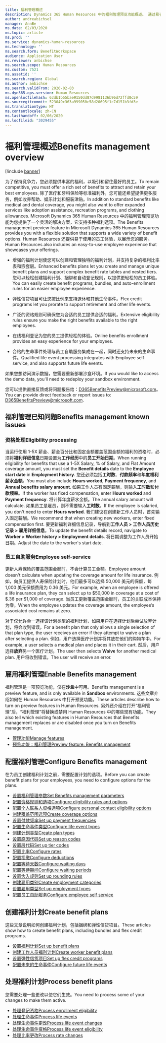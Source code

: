 ```yaml
---
title: 福利管理概述
description: Dynamics 365 Human Resources 中的福利管理预览功能概述。 通过易于使用的在线体验，为您的员工提供更多的福利选项。
author: andreabichsel
manager: AnnBe
ms.date: 02/03/2020
ms.topic: article
ms.prod: ''
ms.service: dynamics-human-resources
ms.technology: ''
ms.search.form: BenefitWorkspace
audience: Application User
ms.reviewer: anbichse
ms.search.scope: Human Resources
ms.custom: 7521
ms.assetid: ''
ms.search.region: Global
ms.author: anbichse
ms.search.validFrom: 2020-02-03
ms.dyn365.ops.version: Human Resources
ms.openlocfilehash: 63db1b55bae9150dd87d9981136b96d72ffd0c59
ms.sourcegitcommit: 523049c363a999050c58d20695f1c7d151b3fd3e
ms.translationtype: HT
ms.contentlocale: zh-CN
ms.lasthandoff: 02/06/2020
ms.locfileid: "3029455"
---
```

# <a name="benefits-management-overview"></a><span data-ttu-id="86905-104">福利管理概述</span><span class="sxs-lookup"><span data-stu-id="86905-104">Benefits management overview</span></span>

[!include [banner](includes/preview-feature.md)]

<span data-ttu-id="86905-105">为了保持竞争力，您必须提供丰富的福利，以吸引和留住最好的员工。</span><span class="sxs-lookup"><span data-stu-id="86905-105">To remain competitive, you must offer a rich set of benefits to attract and retain your best employees.</span></span> <span data-ttu-id="86905-106">除了医疗和牙科保险等标准福利外，您可能还希望提供更多服务，例如收养帮助、娱乐计划和服装津贴。</span><span class="sxs-lookup"><span data-stu-id="86905-106">In addition to standard benefits like medical and dental coverage, you might also want to offer expanded services like adoption assistance, recreation programs, and clothing allowances.</span></span> <span data-ttu-id="86905-107">Microsoft Dynamics 365 Human Resources 中的福利管理预览功能为您提供了一个灵活的解决方案，它支持多种福利选项。</span><span class="sxs-lookup"><span data-stu-id="86905-107">The Benefits management preview feature in Microsoft Dynamics 365 Human Resources provides you with a flexible solution that supports a wide variety of benefit options.</span></span> <span data-ttu-id="86905-108">Human Resources 还提供易于使用的员工体验，以展示您的服务。</span><span class="sxs-lookup"><span data-stu-id="86905-108">Human Resources also includes an easy-to-use employee experience that showcases your offerings.</span></span>

- <span data-ttu-id="86905-109">增强的福利计划使您可以创建和管理独特的福利计划，并支持复杂的福利比率表和嵌套层。</span><span class="sxs-lookup"><span data-stu-id="86905-109">Enhanced benefits plans let you create and manage unique benefit plans and support complex benefit rate tables and nested tiers.</span></span> <span data-ttu-id="86905-110">您可以轻松创建福利计划、捆绑和自动登记规则，以提供更轻松的员工体验。</span><span class="sxs-lookup"><span data-stu-id="86905-110">You can easily create benefit programs, bundles, and auto-enrollment rules for an easier employee experience.</span></span>

- <span data-ttu-id="86905-111">弹性信贷项目可让您按比例来支持退休和其他生命事件。</span><span class="sxs-lookup"><span data-stu-id="86905-111">Flex credit programs let you prorate to support retirement and other life events.</span></span>

- <span data-ttu-id="86905-112">广泛的资格规则可确保您为合适的员工提供合适的福利。</span><span class="sxs-lookup"><span data-stu-id="86905-112">Extensive eligibility rules ensure you make the right benefits available to the right employees.</span></span>

- <span data-ttu-id="86905-113">在线福利登记为您的员工提供轻松的体验。</span><span class="sxs-lookup"><span data-stu-id="86905-113">Online benefits enrollment provides an easy experience for your employees.</span></span>

- <span data-ttu-id="86905-114">合格的生命事件处理与员工自助服务集成在一起，同时还支持未来的生命事件。</span><span class="sxs-lookup"><span data-stu-id="86905-114">Qualified life event processing integrates with Employee self service, and also supports future life events.</span></span>

<span data-ttu-id="86905-115">如果您想访问演示数据，您需要重新部署沙盒环境。</span><span class="sxs-lookup"><span data-stu-id="86905-115">If you would like to access the demo data, you'll need to redeploy your sandbox environment.</span></span>

<span data-ttu-id="86905-116">您可以提供直接反馈或将问题报告给：D365BenefitsPreview@microsoft.com。</span><span class="sxs-lookup"><span data-stu-id="86905-116">You can provide direct feedback or report issues to:  D365BenefitsPreview@microsoft.com.</span></span>

## <a name="benefits-management-known-issues"></a><span data-ttu-id="86905-117">福利管理已知问题</span><span class="sxs-lookup"><span data-stu-id="86905-117">Benefits management known issues</span></span>

### <a name="eligibility-processing"></a><span data-ttu-id="86905-118">资格处理</span><span class="sxs-lookup"><span data-stu-id="86905-118">Eligibility processing</span></span>

<span data-ttu-id="86905-119">当运行使用 1-5X 薪金、薪金百分比和固定金额覆盖范围金额的福利的资格时，必须将**福利详细信息**日期设置为**工作经历**中的**员工开始日期**。</span><span class="sxs-lookup"><span data-stu-id="86905-119">When running eligibility for benefits that use a 1-5X Salary, % of Salary, and Flat Amount coverage amount, you must set the **Benefit details** date to the **Employee start date** in **Employment history**.</span></span> <span data-ttu-id="86905-120">您还必须包括**工时数**、**付款频率**和**年度福利薪水金额**。</span><span class="sxs-lookup"><span data-stu-id="86905-120">You must also include **Hours worked**, **Payment frequency**, and **Annual benefits salary amount**.</span></span> <span data-ttu-id="86905-121">如果工作人员有固定薪酬，则输入**工时数**和**付款频率**。</span><span class="sxs-lookup"><span data-stu-id="86905-121">If the worker has fixed compensation, enter **Hours worked** and **Payment frequency**.</span></span> <span data-ttu-id="86905-122">将计算年度薪水金额。</span><span class="sxs-lookup"><span data-stu-id="86905-122">The annual salary amount will calculate.</span></span> <span data-ttu-id="86905-123">如果员工是雇员，则不需要输入**工时数**。</span><span class="sxs-lookup"><span data-stu-id="86905-123">If the employee is salaried, you don't need to enter **Hours worked**.</span></span> <span data-ttu-id="86905-124">我们建议在创建新工作人员时，首先输入固定薪酬。</span><span class="sxs-lookup"><span data-stu-id="86905-124">We recommend that when creating new workers, enter fixed compensation first.</span></span> <span data-ttu-id="86905-125">要更新福利详细信息记录，导航到**工作人员 > 工作人员历史记录 > 雇用详细信息**。</span><span class="sxs-lookup"><span data-stu-id="86905-125">To update the benefit details record, navigate to **Worker > Worker history > Employment details**.</span></span> <span data-ttu-id="86905-126">将日期调整为工作人员开始日期。</span><span class="sxs-lookup"><span data-stu-id="86905-126">Adjust the date to the worker's start date.</span></span>

### <a name="employee-self-service"></a><span data-ttu-id="86905-127">员工自助服务</span><span class="sxs-lookup"><span data-stu-id="86905-127">Employee self-service</span></span>

<span data-ttu-id="86905-128">更新人寿保险的覆盖范围金额时，不会计算员工金额。</span><span class="sxs-lookup"><span data-stu-id="86905-128">Employee amount doesn't calculate when updating the coverage amount for life insurance.</span></span> <span data-ttu-id="86905-129">例如，向员工提供人寿保险计划时，他们最多可以选择 50,000 美元的保额，每 1,000 美元保额费用为 0.36 美元。</span><span class="sxs-lookup"><span data-stu-id="86905-129">For example, when an employee is offered a life insurance plan, they can select up to $50,000 in coverage at a cost of $.36 per $1,000 of coverage.</span></span>  <span data-ttu-id="86905-130">当员工更新覆盖范围金额时，员工的关联成本保持为零。</span><span class="sxs-lookup"><span data-stu-id="86905-130">When the employee updates the coverage amount, the employee’s associated cost remains at zero.</span></span>

<span data-ttu-id="86905-131">对于仅允许单一选择该计划类型的福利计划，如果用户在选择计划后尝试放弃计划，将会收到错误。</span><span class="sxs-lookup"><span data-stu-id="86905-131">For a benefit plan that only allows a single selection of that plan type, the user receives an error if they attempt to waive a plan after selecting a plan.</span></span> <span data-ttu-id="86905-132">例如，用户选择医疗计划并将其放在他们的购物车中。</span><span class="sxs-lookup"><span data-stu-id="86905-132">For example, a user selects a medical plan and places it in their cart.</span></span> <span data-ttu-id="86905-133">然后，用户选择**放弃**另一个医疗计划。</span><span class="sxs-lookup"><span data-stu-id="86905-133">The user then selects **Waive** for another medical plan.</span></span> <span data-ttu-id="86905-134">用户将收到错误。</span><span class="sxs-lookup"><span data-stu-id="86905-134">The user will receive an error.</span></span>

## <a name="enable-benefits-management"></a><span data-ttu-id="86905-135">雇用福利管理</span><span class="sxs-lookup"><span data-stu-id="86905-135">Enable Benefits management</span></span>

<span data-ttu-id="86905-136">福利管理是一项预览功能，仅在**沙盒**中可用。</span><span class="sxs-lookup"><span data-stu-id="86905-136">Benefits management is a preview feature, and is only available in **Sandbox** environments.</span></span> <span data-ttu-id="86905-137">这些文章介绍如何在 Human Resources 中打开预览功能。</span><span class="sxs-lookup"><span data-stu-id="86905-137">These articles describe how to turn on preview features in Human Resources.</span></span> <span data-ttu-id="86905-138">另外还介绍在打开“福利管理”后，“福利管理”将替换或禁用 Human Resources 中的哪些现有功能。</span><span class="sxs-lookup"><span data-stu-id="86905-138">They also tell which existing features in Human Resources that Benefits management replaces or are disabled once you turn on Benefits management.</span></span>

- [<span data-ttu-id="86905-139">管理功能</span><span class="sxs-lookup"><span data-stu-id="86905-139">Manage features</span></span>](hr-admin-manage-features.md)
- [<span data-ttu-id="86905-140">预览功能：福利管理</span><span class="sxs-lookup"><span data-stu-id="86905-140">Preview feature: Benefits management</span></span>](hr-admin-manage-features.md?preview-feature-benefits-management)

## <a name="configure-benefits-management"></a><span data-ttu-id="86905-141">配置福利管理</span><span class="sxs-lookup"><span data-stu-id="86905-141">Configure Benefits management</span></span>

<span data-ttu-id="86905-142">在为员工创建福利计划之前，需要配置计划的选项。</span><span class="sxs-lookup"><span data-stu-id="86905-142">Before you can create benefit plans for your employees, you need to configure options for the plans.</span></span>

- [<span data-ttu-id="86905-143">设置福利管理参数</span><span class="sxs-lookup"><span data-stu-id="86905-143">Set Benefits management parameters</span></span>](hr-benefits-setup-parameters.md)
- [<span data-ttu-id="86905-144">配置资格规则和选项</span><span class="sxs-lookup"><span data-stu-id="86905-144">Configure eligibility rules and options</span></span>](hr-benefits-setup-eligibility-rules.md)
- [<span data-ttu-id="86905-145">配置个人联系人资格选项</span><span class="sxs-lookup"><span data-stu-id="86905-145">Configure personal contact eligibility options</span></span>](hr-benefits-setup-contact-eligibility-options.md)
- [<span data-ttu-id="86905-146">创建覆盖范围选项</span><span class="sxs-lookup"><span data-stu-id="86905-146">Create coverage options</span></span>](hr-benefits-setup-coverage-options.md)
- [<span data-ttu-id="86905-147">设置付款频率</span><span class="sxs-lookup"><span data-stu-id="86905-147">Set up payment frequencies</span></span>](hr-benefits-setup-payment-frequencies.md)
- [<span data-ttu-id="86905-148">配置生命事件类型</span><span class="sxs-lookup"><span data-stu-id="86905-148">Configure life event types</span></span>](hr-benefits-setup-life-event-types.md)
- [<span data-ttu-id="86905-149">创建计划类型</span><span class="sxs-lookup"><span data-stu-id="86905-149">Create plan types</span></span>](hr-benefits-setup-plan-types.md)
- [<span data-ttu-id="86905-150">设置原因代码</span><span class="sxs-lookup"><span data-stu-id="86905-150">Set up reason codes</span></span>](hr-benefits-setup-reason-codes.md)
- [<span data-ttu-id="86905-151">设置层代码</span><span class="sxs-lookup"><span data-stu-id="86905-151">Set up tier codes</span></span>](hr-benefits-setup-tier-codes.md)
- [<span data-ttu-id="86905-152">配置比率</span><span class="sxs-lookup"><span data-stu-id="86905-152">Configure rates</span></span>](hr-benefits-setup-rates.md)
- [<span data-ttu-id="86905-153">配置扣缴</span><span class="sxs-lookup"><span data-stu-id="86905-153">Configure deductions</span></span>](hr-benefits-setup-deductions.md)
- [<span data-ttu-id="86905-154">配置等待天数</span><span class="sxs-lookup"><span data-stu-id="86905-154">Configure waiting days</span></span>](hr-benefits-setup-waiting-days.md)
- [<span data-ttu-id="86905-155">配置等待期间</span><span class="sxs-lookup"><span data-stu-id="86905-155">Configure waiting periods</span></span>](hr-benefits-setup-waiting-periods.md)
- [<span data-ttu-id="86905-156">设置舍入规则</span><span class="sxs-lookup"><span data-stu-id="86905-156">Set up rounding rules</span></span>](hr-benefits-setup-rounding-rules.md)
- [<span data-ttu-id="86905-157">创建雇用类别</span><span class="sxs-lookup"><span data-stu-id="86905-157">Create employment categories</span></span>](hr-benefits-setup-employment-categories.md)
- [<span data-ttu-id="86905-158">设置雇用类型</span><span class="sxs-lookup"><span data-stu-id="86905-158">Set up employment types</span></span>](hr-benefits-setup-employment-types.md)
- [<span data-ttu-id="86905-159">配置员工自助服务</span><span class="sxs-lookup"><span data-stu-id="86905-159">Configure employee self service</span></span>](hr-benefits-setup-employee-self-service.md)

## <a name="create-benefit-plans"></a><span data-ttu-id="86905-160">创建福利计划</span><span class="sxs-lookup"><span data-stu-id="86905-160">Create benefit plans</span></span>

<span data-ttu-id="86905-161">这些文章说明如何创建福利计划，包括捆绑和弹性信贷项目。</span><span class="sxs-lookup"><span data-stu-id="86905-161">These articles show how to create benefit plans, including bundles and flex credit programs.</span></span>

- [<span data-ttu-id="86905-162">设置福利计划</span><span class="sxs-lookup"><span data-stu-id="86905-162">Set up benefit plans</span></span>](hr-benefits-plans-setup.md)
- [<span data-ttu-id="86905-163">创建工作人员福利计划</span><span class="sxs-lookup"><span data-stu-id="86905-163">Create worker benefit plans</span></span>](hr-benefits-plans-worker.md)
- [<span data-ttu-id="86905-164">设置弹性信贷项目</span><span class="sxs-lookup"><span data-stu-id="86905-164">Set up flex credit programs</span></span>](hr-benefits-plans-flex-credit-programs.md)
- [<span data-ttu-id="86905-165">配置未来的生命事件</span><span class="sxs-lookup"><span data-stu-id="86905-165">Configure future life events</span></span>](hr-benefits-plans-future-life-events.md)

## <a name="process-benefit-plans"></a><span data-ttu-id="86905-166">处理福利计划</span><span class="sxs-lookup"><span data-stu-id="86905-166">Process benefit plans</span></span>

<span data-ttu-id="86905-167">您需要处理一些更改以使它们生效。</span><span class="sxs-lookup"><span data-stu-id="86905-167">You need to process some of your changes to make them active.</span></span>

- [<span data-ttu-id="86905-168">处理登记资格</span><span class="sxs-lookup"><span data-stu-id="86905-168">Process enrollment eligibility</span></span>](hr-benefits-process-enrollment-eligibility.md)
- [<span data-ttu-id="86905-169">处理生命事件</span><span class="sxs-lookup"><span data-stu-id="86905-169">Process life events</span></span>](hr-benefits-process-life-events.md)
- [<span data-ttu-id="86905-170">处理生命事件更改</span><span class="sxs-lookup"><span data-stu-id="86905-170">Process life event changes</span></span>](hr-benefits-process-life-event-changes.md)
- [<span data-ttu-id="86905-171">处理生命事件资格</span><span class="sxs-lookup"><span data-stu-id="86905-171">Process life event eligibility</span></span>](hr-benefits-process-life-event-eligibility.md)
- [<span data-ttu-id="86905-172">处理比率更改</span><span class="sxs-lookup"><span data-stu-id="86905-172">Process rate changes</span></span>](hr-benefits-process-rate-changes.md)

